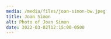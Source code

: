 ```yaml
---
media: /media/files/joan-simon-bw.jpeg
title: Joan Simon
alt: Photo of Joan Simon
date: 2022-03-02T12:15:00-0500
---
```

